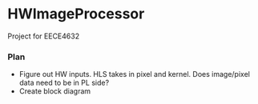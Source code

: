 # HWImageProcessor
Project for EECE4632

### Plan
- Figure out HW inputs. HLS takes in pixel and kernel. Does image/pixel data need to be in PL side?
- Create block diagram 
